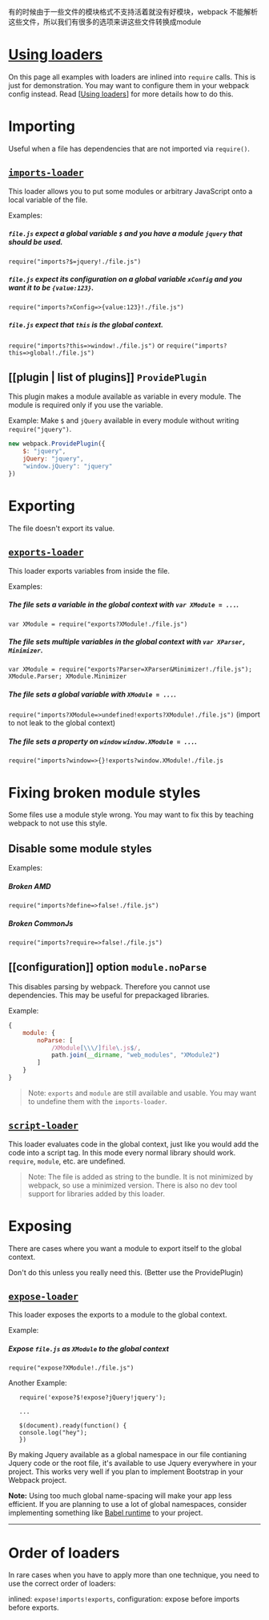 有的时候由于一些文件的模块格式不支持活着就没有好模块，webpack 不能解析这些文件，所以我们有很多的选项来讲这些文件转换成module



# [Using loaders][Using loaders]

On this page all examples with loaders are inlined into `require` calls. This is just for demonstration. You may want to configure them in your webpack config instead. Read [[Using loaders]] for more details how to do this.



# Importing

Useful when a file has dependencies that are not imported via `require()`. 

## [`imports-loader`](https://github.com/webpack/imports-loader)

This loader allows you to put some modules or arbitrary JavaScript onto a local variable of the file.

Examples: 

##### `file.js` expect a global variable `$` and you have a module `jquery` that should be used.

`require("imports?$=jquery!./file.js")`

##### `file.js` expect its configuration on a global variable `xConfig` and you want it to be `{value:123}`.

`require("imports?xConfig=>{value:123}!./file.js")`

##### `file.js` expect that `this` is the global context.

`require("imports?this=>window!./file.js")` or `require("imports?this=>global!./file.js")`

## [[plugin | list of plugins]] `ProvidePlugin`

This plugin makes a module available as variable in every module. The module is required only if you use the variable.

Example: Make `$` and `jQuery` available in every module without writing `require("jquery")`.

``` javascript
new webpack.ProvidePlugin({
	$: "jquery",
	jQuery: "jquery",
	"window.jQuery": "jquery"
})
```



# Exporting

The file doesn't export its value.

## [`exports-loader`](https://github.com/webpack/exports-loader)

This loader exports variables from inside the file.

Examples:

##### The file sets a variable in the global context with `var XModule = ...`.

`var XModule = require("exports?XModule!./file.js")`

##### The file sets multiple variables in the global context with `var XParser, Minimizer`.

`var XModule = require("exports?Parser=XParser&Minimizer!./file.js"); XModule.Parser; XModule.Minimizer`

##### The file sets a global variable with `XModule = ...`.

`require("imports?XModule=>undefined!exports?XModule!./file.js")` (import to not leak to the global context)

##### The file sets a property on `window` `window.XModule = ...`.

`require("imports?window=>{}!exports?window.XModule!./file.js`




# Fixing broken module styles

Some files use a module style wrong. You may want to fix this by teaching webpack to not use this style.

## Disable some module styles

Examples:

##### Broken AMD

`require("imports?define=>false!./file.js")`

##### Broken CommonJs

`require("imports?require=>false!./file.js")`

## [[configuration]] option `module.noParse`

This disables parsing by webpack. Therefore you cannot use dependencies. This may be useful for prepackaged libraries.

Example:

``` javascript
{
	module: {
		noParse: [
			/XModule[\\\/]file\.js$/,
			path.join(__dirname, "web_modules", "XModule2")
		]
	}
}
```

> Note: `exports` and `module` are still available and usable. You may want to undefine them with the `imports-loader`.

## [`script-loader`](https://github.com/webpack/script-loader)

This loader evaluates code in the global context, just like you would add the code into a script tag. In this mode every normal library should work. `require`, `module`, etc. are undefined.

> Note: The file is added as string to the bundle. It is not minimized by webpack, so use a minimized version. There is also no dev tool support for libraries added by this loader.




# Exposing

There are cases where you want a module to export itself to the global context.

Don't do this unless you really need this. (Better use the ProvidePlugin)

## [`expose-loader`](https://github.com/webpack/expose-loader)

This loader exposes the exports to a module to the global context.

Example: 

##### Expose `file.js` as `XModule` to the global context

`require("expose?XModule!./file.js")`


Another Example: 

``` 
   require('expose?$!expose?jQuery!jquery');
   
   ...

   $(document).ready(function() {
   console.log("hey");
   })

```

By making Jquery available as a global namespace in our file contianing Jquery code or the root file, it's available to use Jquery everywhere in your project. This works very well if you plan to implement Bootstrap in your Webpack project. 

**Note:** Using too much global name-spacing will make your app less efficient. If you are planning to use a lot of global namespaces, consider implementing something like [Babel runtime](http://babeljs.io/docs/plugins/transform-runtime/) to your project. 

***




# Order of loaders

In rare cases when you have to apply more than one technique, you need to use the correct order of loaders:

inlined: `expose!imports!exports`, configuration: expose before imports before exports.

[Using loaders]: using-loaders.md
